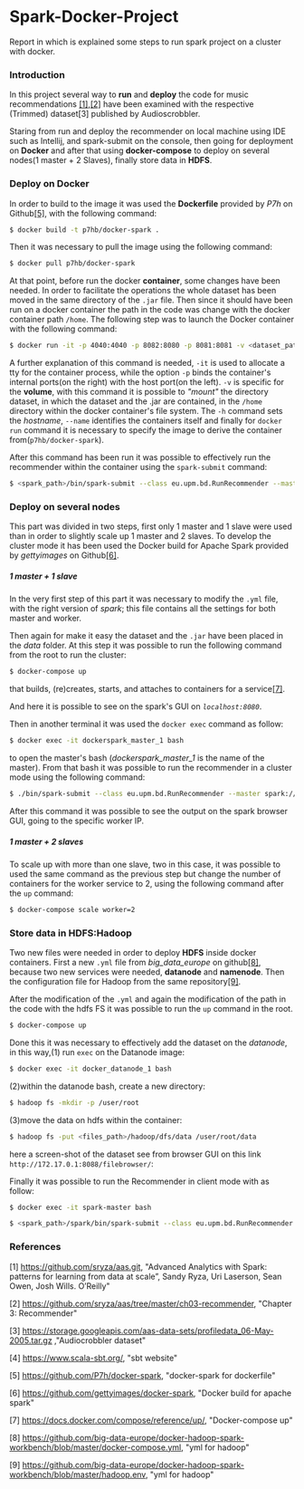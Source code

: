 # Spark-Docker-Project
Report in which is explained some steps to run spark project on a cluster with docker.



### Introduction

In this project  several way to **run** and **deploy** the code for music recommendations [[1]](https://github.com/sryza/aas.git),[[2]]( https://github.com/sryza/aas/tree/master/ch03-recommender)  have been examined with the respective (Trimmed) dataset[3] published by Audioscrobbler. 

Staring from run and deploy the recommender on local machine using IDE such as Intellij, and spark-submit on the console, then going for deployment on **Docker** and after that using **docker-compose** to deploy on several nodes(1 master + 2 Slaves), finally store data in **HDFS**.



### Deploy on Docker

In order to build to the image it was used the **Dockerfile** provided by *P7h* on Github[[5]]( https://storage.googleapis.com/aas-data-sets/profiledata_06-May-2005.tar.gz), with the following command:

```bash
$ docker build -t p7hb/docker-spark .
```

Then it was necessary to pull the image using the following command:

```bash
$ docker pull p7hb/docker-spark
```

At that point, before run the docker **container**, some changes have been needed. In order to facilitate the operations the whole dataset has been moved in the same directory of the `.jar` file. Then since it should have been run on a docker container the path in the code was change with the docker container path `/home`.  The following step was to launch the Docker container with the following command:

```bash
$ docker run -it -p 4040:4040 -p 8082:8080 -p 8081:8081 -v <dataset_path>:/home -h spark --name=spark p7hb/docker-spark
```

A further explanation of this command is needed, `-it` is used to allocate a tty for the container process, while the option `-p` binds the container's internal ports(on the right) with the host port(on the left). `-v` is specific for the **volume**, with this command it is possible to *"mount"* the directory dataset, in which the dataset and the .jar are contained, in the `/home` directory within the docker container's file system. The  `-h` command sets the *hostname*, `--name` identifies the containers itself and finally for `docker run` command it is necessary to specify the image to derive the container from(`p7hb/docker-spark`).

After this command has been run it was possible to effectively run the recommender within the container using the `spark-submit` command:

```bash
$ <spark_path>/bin/spark-submit --class eu.upm.bd.RunRecommender --master local[*] /home/rec_bd_project_2.jar 1000072
```



### Deploy on several nodes

This part was divided in two steps, first only 1 master and 1 slave were used than in order to slightly scale up 1 master and 2 slaves. To develop the cluster mode it has been used the Docker build for Apache Spark provided by *gettyimages* on Github[[6]](https://github.com/gettyimages/docker-spark).

##### 1 master + 1 slave

In the very first step of this part it was necessary to modify the `.yml` file, with the right version of *spark*; this file contains all the settings for both master and worker.

Then again for make it easy the dataset and the `.jar` have been placed in the *data* folder. At this step it was possible to run the following command from the root to run the cluster:

```bash
$ docker-compose up 
```

that builds, (re)creates, starts, and attaches to containers for a service[[7]]( https://docs.docker.com/compose/reference/up/). 

And here it is possible to see on the spark's GUI on *`localhost:8080`*.

Then in another terminal it was used the `docker exec` command as follow:

```bash
$ docker exec -it dockerspark_master_1 bash
```

to open the master's bash (*dockerspark_master_1* is the name of the master). From that bash it was possible to run the recommender in a cluster mode using the following command:

```bash
$ ./bin/spark-submit --class eu.upm.bd.RunRecommender --master spark://172.17.0.1:6066 --deploy-mode cluster <jar_path>/rec.jar 1000072
```

After this command it was possible to see the output on the spark browser GUI, going to the specific worker IP.

##### 1 master + 2 slaves

To scale up with more than one slave, two in this case, it was possible to used the same command as the previous step but change the number of containers for the worker service to 2, using the following command after the `up` command:

```bash
$ docker-compose scale worker=2
```

### Store data in HDFS:Hadoop

Two new files were needed in order to deploy **HDFS** inside docker containers. First a new `.yml` file from *big_data_europe* on github[[8]](https://github.com/big-data-europe/docker-hadoop-spark-workbench/blob/master/docker-compose.yml), because two new services were needed, **datanode** and **namenode**. Then the configuration file for Hadoop from the same repository[[9]](https://github.com/big-data-europe/docker-hadoop-spark-workbench/blob/master/hadoop.env).

After the modification of the `.yml` and again the modification of the path in the code with the hdfs FS it was possible to run the `up` command in the root.

```bash
$ docker-compose up
```

Done this it was necessary to effectively add the dataset on the *datanode*, in this way,(1) run `exec` on the Datanode image:

```bash
$ docker exec -it docker_datanode_1 bash
```

(2)within the datanode bash, create a new directory:

```bash
$ hadoop fs -mkdir -p /user/root
```

(3)move the data on hdfs within the container:

```bash
$ hadoop fs -put <files_path>/hadoop/dfs/data /user/root/data
```

here a screen-shot of the dataset see from browser GUI on this link `http://172.17.0.1:8088/filebrowser/`:

Finally it was possible to run the Recommender in client mode with as follow:

```bash
$ docker exec -it spark-master bash
```

```bash
$ <spark_path>/spark/bin/spark-submit --class eu.upm.bd.RunRecommender --master local[*] <jar_path>/rec.jar 1000072
```

### References

[1] https://github.com/sryza/aas.git, "Advanced Analytics with Spark: patterns for learning from data at scale”, Sandy Ryza, Uri Laserson, Sean Owen, Josh Wills. O’Reilly"

[2] https://github.com/sryza/aas/tree/master/ch03-recommender, "Chapter 3: Recommender"

[3] https://storage.googleapis.com/aas-data-sets/profiledata_06-May-2005.tar.gz ,"Audiocrobbler dataset"

[4] https://www.scala-sbt.org/, "sbt website"

[5] https://github.com/P7h/docker-spark, "docker-spark for dockerfile"

[6] https://github.com/gettyimages/docker-spark, "Docker build for apache spark"

[7] https://docs.docker.com/compose/reference/up/, "Docker-compose up"

[8] https://github.com/big-data-europe/docker-hadoop-spark-workbench/blob/master/docker-compose.yml, "yml for hadoop"

[9] https://github.com/big-data-europe/docker-hadoop-spark-workbench/blob/master/hadoop.env, "yml for hadoop"

